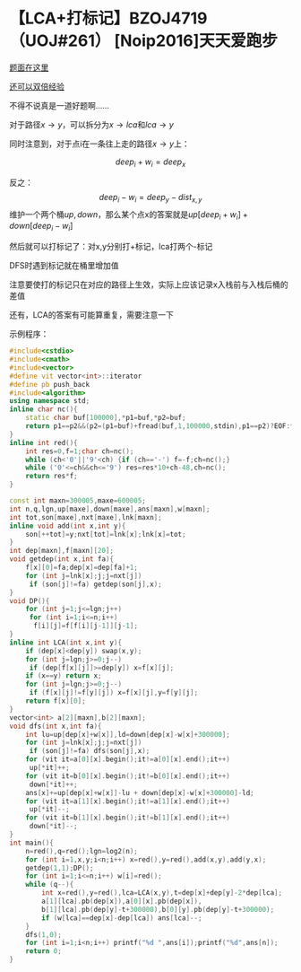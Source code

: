 # 【LCA+打标记】BZOJ4719（UOJ#261） [Noip2016]天天爱跑步

[题面在这里](http://www.lydsy.com/JudgeOnline/problem.php?id=4719)

[还可以双倍经验](http://uoj.ac/problem/261)



不得不说真是一道好题啊……

对于路径$x\rightarrow y$，可以拆分为$x\rightarrow lca$和$lca\rightarrow y$

同时注意到，对于点i在一条往上走的路径$x\rightarrow y$上：

$$
deep_i+w_i=deep_x
$$

反之：
$$
deep_i-w_i=deep_y-dist_{x,y}
$$
维护一个两个桶$up,down$，那么某个点x的答案就是$up[deep_i+w_i]+down[deep_i-w_i]$

然后就可以打标记了：对x,y分别打+标记，lca打两个-标记

DFS时遇到标记就在桶里增加值

注意要使打的标记只在对应的路径上生效，实际上应该记录x入栈前与入栈后桶的差值



还有，LCA的答案有可能算重复，需要注意一下



示例程序：

```C++
#include<cstdio>
#include<cmath>
#include<vector>
#define vit vector<int>::iterator
#define pb push_back
#include<algorithm>
using namespace std;
inline char nc(){
	static char buf[100000],*p1=buf,*p2=buf;
	return p1==p2&&(p2=(p1=buf)+fread(buf,1,100000,stdin),p1==p2)?EOF:*p1++;
}
inline int red(){
	int res=0,f=1;char ch=nc();
	while (ch<'0'||'9'<ch) {if (ch=='-') f=-f;ch=nc();}
	while ('0'<=ch&&ch<='9') res=res*10+ch-48,ch=nc();
	return res*f;
}

const int maxn=300005,maxe=600005;
int n,q,lgn,up[maxe],down[maxe],ans[maxn],w[maxn];
int tot,son[maxe],nxt[maxe],lnk[maxn];
inline void add(int x,int y){
	son[++tot]=y;nxt[tot]=lnk[x];lnk[x]=tot;
}
int dep[maxn],f[maxn][20];
void getdep(int x,int fa){
	f[x][0]=fa;dep[x]=dep[fa]+1;
	for (int j=lnk[x];j;j=nxt[j])
	 if (son[j]!=fa) getdep(son[j],x);
}
void DP(){
	for (int j=1;j<=lgn;j++)
	 for (int i=1;i<=n;i++)
	  f[i][j]=f[f[i][j-1]][j-1];
}
inline int LCA(int x,int y){
	if (dep[x]<dep[y]) swap(x,y);
	for (int j=lgn;j>=0;j--)
	 if (dep[f[x][j]]>=dep[y]) x=f[x][j];
	if (x==y) return x;
	for (int j=lgn;j>=0;j--)
	 if (f[x][j]!=f[y][j]) x=f[x][j],y=f[y][j];
	return f[x][0];
}
vector<int> a[2][maxn],b[2][maxn];
void dfs(int x,int fa){
	int lu=up[dep[x]+w[x]],ld=down[dep[x]-w[x]+300000];
	for (int j=lnk[x];j;j=nxt[j])
	 if (son[j]!=fa) dfs(son[j],x);
	for (vit it=a[0][x].begin();it!=a[0][x].end();it++)
	 up[*it]++;
	for (vit it=b[0][x].begin();it!=b[0][x].end();it++)
	 down[*it]++;
	ans[x]+=up[dep[x]+w[x]]-lu + down[dep[x]-w[x]+300000]-ld; 
	for (vit it=a[1][x].begin();it!=a[1][x].end();it++)
	 up[*it]--;
	for (vit it=b[1][x].begin();it!=b[1][x].end();it++)
	 down[*it]--;
}
int main(){
	n=red(),q=red();lgn=log2(n);
	for (int i=1,x,y;i<n;i++) x=red(),y=red(),add(x,y),add(y,x);
	getdep(1,1);DP();
	for (int i=1;i<=n;i++) w[i]=red();
	while (q--){
		int x=red(),y=red(),lca=LCA(x,y),t=dep[x]+dep[y]-2*dep[lca];
		a[1][lca].pb(dep[x]),a[0][x].pb(dep[x]),
		b[1][lca].pb(dep[y]-t+300000),b[0][y].pb(dep[y]-t+300000);
		if (w[lca]==dep[x]-dep[lca]) ans[lca]--;
	}
	dfs(1,0);
	for (int i=1;i<n;i++) printf("%d ",ans[i]);printf("%d",ans[n]);
	return 0;
}
```

